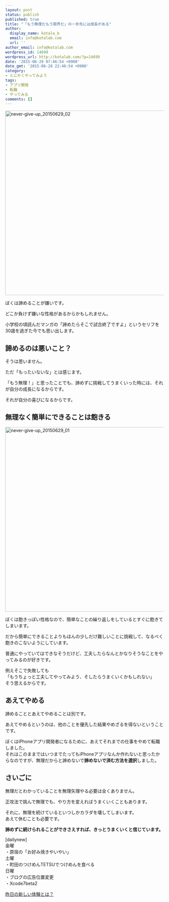 ```yaml
---
layout: post
status: publish
published: true
title: "「もう無理だもう限界だ」の一歩先には成長がある"
author:
  display_name: kotala_b
  email: info@kotalab.com
  url: ''
author_email: info@kotalab.com
wordpress_id: 14699
wordpress_url: http://kotalab.com/?p=14699
date: '2015-06-29 07:46:54 +0900'
date_gmt: '2015-06-28 22:46:54 +0900'
category:
- とにかくやってみよう
tags:
- アプリ開発
- 転職
- やってみる
comments: []
---
```

<p><img src="http://kotalab.com/wp-content/uploads/2015/06/never-give-up_20150629_02-780x585.jpg" alt="never-give-up_20150629_02" width="780" height="585" class="aligncenter size-large wp-image-14702" /></p>
<p>ぼくは諦めることが嫌いです。</p>
<p>どこか負けず嫌いな性格があるからかもしれません。</p>
<p>小学校の頃読んだマンガの「諦めたらそこで試合終了ですよ」というセリフを30歳を過ぎた今でも思い出します。</p>
<p><!--more--></p>
<h2>諦めるのは悪いこと？</h2>
<p>そうは思いません。</p>
<p>ただ「もったいないな」とは感じます。</p>
<p>「もう無理！」と思ったことでも、諦めずに挑戦してうまくいった時には、それが自分の成長になるからです。</p>
<p>それが自分の喜びになるからです。</p>
<h2>無理なく簡単にできることは飽きる</h2>
<p><img src="http://kotalab.com/wp-content/uploads/2015/06/never-give-up_20150629_01-780x585.jpg" alt="never-give-up_20150629_01" width="780" height="585" class="aligncenter size-large wp-image-14701" /></p>
<p>ぼくは飽きっぽい性格なので、簡単なことの繰り返しをしているとすぐに飽きてしまいます。</p>
<p>だから簡単にできることよりもほんの少しだけ難しいことに挑戦して、なるべく飽きのこないようにしています。</p>
<p>普通にやっていてはできなそうだけど、<span class="b">工夫したらなんとかなりそうなことをやってみるのが好きです。</span></p>
<p>例えそこで失敗しても<br />
「もうちょっと工夫してやってみよう、そしたらうまくいくかもしれない」<br />
そう思えるからです。</p>
<h2>あえてやめる</h2>
<p>諦めることとあえてやめることは別です。</p>
<p>あえてやめるというのは、他のことを優先した結果やめざるを得ないということです。</p>
<p>ぼくはiPhoneアプリ開発者になるために、あえてそれまでの仕事をやめて転職しました。<br />
それはこのままではいつまでたってもiPhoneアプリなんか作れないと思ったからなのですが、無理だからと諦めないで<strong>諦めないで済む方法を選択</strong>しました。</p>
<h2>さいごに</h2>
<p>無理だとわかっていることを無理矢理やる必要は全くありません。</p>
<p>正攻法で挑んで無理でも、やり方を変えればうまくいくこともあります。</p>
<p>それに、無理を続けているといつしかカラダを壊してしまいます。<br />
あえて休むことも必要です。</p>
<p><strong>諦めずに続けられることができさえすれば、きっとうまくいくと信じています。</strong></p>
<p>[dailynew]<br />
金曜<br />
・原宿の「お好み焼きやいやい」<br />
土曜<br />
・町田のつけめんTETSUでつけめんを食べる<br />
日曜<br />
・ブログの広告位置変更<br />
・Xcode7beta2</p>
<p><a href="http://kotalab.com/lets-start-1day1new" title="昨日の新しい体験とは？">昨日の新しい体験とは？</a></p>
<div class="clear"></div>
